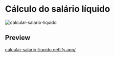 # Cálculo do salário líquido
![calcular-salario-liquido](https://user-images.githubusercontent.com/53241383/139362565-29917e9d-4266-4f01-9b58-33cb3a01da75.png)
## Preview
<a href="https://calcular-salario-liquido.netlify.app/" target="_blank" rel="noopener noreferrer">calcular-salario-liquido.netlify.app/</a>
